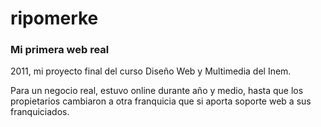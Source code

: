# ripomerke
<h3>Mi primera web real</h3>
<p> 2011, mi proyecto final del curso Diseño Web y Multimedia del Inem.</p>
<p>Para un negocio real, estuvo online durante año y medio, hasta que los propietarios cambiaron a otra franquicia que si aporta soporte web a sus franquiciados.</p>
